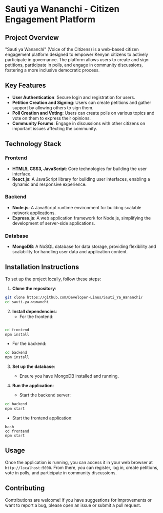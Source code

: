 # Sauti ya Wananchi - Citizen Engagement Platform

## Project Overview
"Sauti ya Wananchi" (Voice of the Citizens) is a web-based citizen engagement platform designed to empower Kenyan citizens to actively participate in governance. The platform allows users to create and sign petitions, participate in polls, and engage in community discussions, fostering a more inclusive democratic process.

## Key Features
- **User Authentication**: Secure login and registration for users.
- **Petition Creation and Signing**: Users can create petitions and gather support by allowing others to sign them.
- **Poll Creation and Voting**: Users can create polls on various topics and vote on them to express their opinions.
- **Community Forums**: Engage in discussions with other citizens on important issues affecting the community.

## Technology Stack

### Frontend
- **HTML5, CSS3, JavaScript**: Core technologies for building the user interface.
- **React.js**: A JavaScript library for building user interfaces, enabling a dynamic and responsive experience.

### Backend
- **Node.js**: A JavaScript runtime environment for building scalable network applications.
- **Express.js**: A web application framework for Node.js, simplifying the development of server-side applications.

### Database
- **MongoDB**: A NoSQL database for data storage, providing flexibility and scalability for handling user data and application content.

## Installation Instructions
To set up the project locally, follow these steps:

1. **Clone the repository**:
```bash
git clone https://github.com/Developer-Linus/Sauti_Ya_Wananchi/
cd sauti-ya-wananchi
```


2. **Install dependencies**:
   - For the frontend:
     ```
```bash
cd frontend
npm install
```

   - For the backend:
```bash
cd backend
npm install
```

3. **Set up the database**:
   - Ensure you have MongoDB installed and running.

4. **Run the application**:
   - Start the backend server:
```bash
cd backend
npm start
```
   - Start the frontend application:
```
bash
cd frontend
npm start
```

## Usage
Once the application is running, you can access it in your web browser at `http://localhost:5000`. From there, you can register, log in, create petitions, vote in polls, and participate in community discussions.

## Contributing
Contributions are welcome! If you have suggestions for improvements or want to report a bug, please open an issue or submit a pull request.
